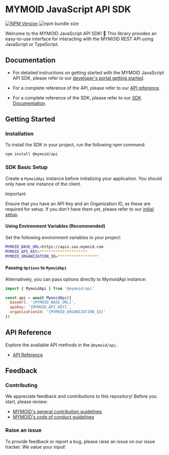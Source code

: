 # MYMOID JavaScript API SDK

[![NPM Version](https://img.shields.io/npm/v/@mymoid/api)](https://www.npmjs.com/package/@mymoid/api)
![npm bundle size](https://img.shields.io/bundlephobia/min/@mymoid/api)

Welcome to the MYMOID JavaScript API SDK! 🎉 This library provides an easy-to-use interface for interacting with the MYMOID REST API using JavaScript or TypeScript.

## Documentation

- For detailed instructions on getting started with the MYMOID JavaScript API SDK, please refer to our [developer's portal getting started](https://developers.mymoid.com/guides/getting-started#getting-started).

- For a complete reference of the API, please refer to our [API reference](https://developers.mymoid.com/api-reference).

- For a complete reference of the SDK, please refer to our [SDK Documentation](https://mymoid.github.io/mymoid-js/api/).

## Getting Started

### Installation

To install the SDK in your project, run the following npm command:

```sh
npm install @mymoid/api
```

### SDK Basic Setup

Create a `MymoidApi` instance before initializing your application. You should only have one instance of the client.

> [!IMPORTANT]
> Ensure that you have an API Key and an Organization ID, as these are required for setup. If you don't have them yet, please refer to our [initial setup](https://developers.mymoid.com/guides/getting-started#initial-setup).

#### Using Environment Variables (Recommended)

Set the following environment variables in your project:

```sh
MYMOID_BASE_URL=https://apis.san.mymoid.com
MYMOID_API_KEY=*********************
MYMOID_ORGANIZATION_ID=******************
```

#### Passing `Options` to `MymoidApi`

Alternatively, you can pass options directly to MymoidApi instance:

```js
import { MymoidApi } from '@mymoid/api'

const api = await MymoidApi({
  baseUrl: '{MYMOID_BASE_URL}',
  apiKey: '{MYMOID_API_KEY}',
  organizationId: '{MYMOID_ORGANIZATION_ID}'
})
```

## API Reference

Explore the available API methods in the `@mymoid/api`.

- [API Reference](https://mymoid.github.io/mymoid-js/api)

## Feedback

### Contributing

We appreciate feedback and contributions to this repository! Before you start, please review:

- [MYMOID's general contribution guidelines](https://github.com/mymoid/.github/blob/master/CONTRIBUTING.md)
- [MYMOID's code of conduct guidelines](https://github.com/mymoid/.github/blob/master/CODE_OF_CONDUCT.md)
<!-- - [This repo's contribution guide]() -->

### Raise an issue

To provide feedback or report a bug, please raise an issue on our issue tracker. We value your input!
